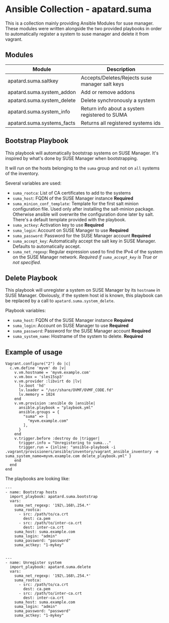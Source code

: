# Ansible Collection - apatard.suma

This is a collection mainly providing Ansible Modules for suse manager.
These modules were written alongside the two provided playbooks in order
to automatically register a system to suse manager and delete it from
vagrant.

## Modules

| Module                     | Description                                    |
|----------------------------|------------------------------------------------|
| apatard.suma.saltkey       | Accepts/Deletes/Rejects suse manager salt keys |
| apatard.suma.system_addon  | Add or remove addons                           |
| apatard.suma.system_delete | Delete synchronously a system                  |
| apatard.suma.system_info   | Return info about a system registered to SUMA  |
| apatard.suma.systems_facts | Returns all registered systems ids             |

## Bootstrap Playbook

This playbook will automatically bootstrap systems on SUSE Manager. It's inspired by what's done by SUSE Manager when bootstrapping.

It will run on the hosts belonging to the ``suma`` group and not on ``all`` systems of the inventory.

Several variables are used:

-  ``suma_rootca``: List of CA certificates to add to the systems
-  ``suma_host``: FQDN of the SUSE Manager instance **Required**
-  ``suma_minion_conf_template``: Template for the first salt minion configuration file. Used only after installing the salt-minion package. Otherwise ansible will overwrite the configuration done later by salt. There's a default template provided with the playbook.
-  ``suma_actkey``: Activation key to use **Required**
-  ``suma_login``: Account on SUSE Manager to use **Required**
-  ``suma_password``: Password for the SUSE Manager account **Required**
-  ``suma_accept_key``: Automatically accept the salt key in SUSE Manager. Defaults to automatically accept.
-  ``suma_net_regexp``: Regular expression used to find the IPv4 of the system on the SUSE Manager network. *Required if ``suma_accept_key`` is True or not specified.*


## Delete Playbook

This playbook will unregister a system on SUSE Manager by its ``hostname`` in SUSE Manager. Obviously, if the system host id is known, this playbook can be replaced by a call to ``apatard.suma.system_delete``.


Playbook variables:

-  ``suma_host``: FQDN of the SUSE Manager instance **Required**
-  ``suma_login``: Account on SUSE Manager to use **Required**
-  ``suma_password``: Password for the SUSE Manager account **Required**
-  ``suma_system_name``: Hostname of the system to delete. **Required**


## Example of usage

```
Vagrant.configure("2") do |c|
  c.vm.define 'myvm' do |v|
    v.vm.hostname = 'myvm.example.com'
    v.vm.box = 'sles15sp3'
    v.vm.provider :libvirt do |lv|
      lv.boot 'hd'
      lv.loader = "/usr/share/OVMF/OVMF_CODE.fd"
      lv.memory = 1024
    end
    v.vm.provision :ansible do |ansible|
      ansible.playbook = "playbook.yml"
      ansible.groups = {
        "suma" => [
          "myvm.example.com"
        ],
      }
    end
    v.trigger.before :destroy do |trigger|
      trigger.info = "Unregistering to suma..."
      trigger.run = {inline: "ansible-playbook -i .vagrant/provisioners/ansible/inventory/vagrant_ansible_inventory -e suma_system_name=myvm.example.com delete_playbook.yml" }
    end
  end
end
```

The playbooks are looking like:

```
---
- name: Bootstrap hosts
  import_playbook: apatard.suma.bootstrap
  vars:
    suma_net_regexp: '192\.168\.254.*'
    suma_rootca:
      - src: /path/to/ca.crt
        dest: ca.pem
      - src: /path/to/inter-ca.crt
        dest: inter-ca.crt
    suma_host: suma.example.com
    suma_login: "admin"
    suma_password: "password"
    suma_actkey: "1-mykey"
```

```

---
- name: Unregister system
  import_playbook: apatard.suma.delete
  vars:
    suma_net_regexp: '192\.168\.254.*'
    suma_rootca:
      - src: /path/to/ca.crt
        dest: ca.pem
      - src: /path/to/inter-ca.crt
        dest: inter-ca.crt
    suma_host: suma.example.com
    suma_login: "admin"
    suma_password: "password"
    suma_actkey: "1-mykey"
```
